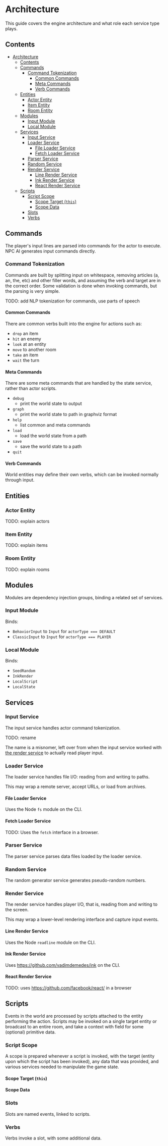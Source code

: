 # Architecture

This guide covers the engine architecture and what role each service type plays.

## Contents

- [Architecture](#architecture)
  - [Contents](#contents)
  - [Commands](#commands)
    - [Command Tokenization](#command-tokenization)
      - [Common Commands](#common-commands)
      - [Meta Commands](#meta-commands)
      - [Verb Commands](#verb-commands)
  - [Entities](#entities)
    - [Actor Entity](#actor-entity)
    - [Item Entity](#item-entity)
    - [Room Entity](#room-entity)
  - [Modules](#modules)
    - [Input Module](#input-module)
    - [Local Module](#local-module)
  - [Services](#services)
    - [Input Service](#input-service)
    - [Loader Service](#loader-service)
      - [File Loader Service](#file-loader-service)
      - [Fetch Loader Service](#fetch-loader-service)
    - [Parser Service](#parser-service)
    - [Random Service](#random-service)
    - [Render Service](#render-service)
      - [Line Render Service](#line-render-service)
      - [Ink Render Service](#ink-render-service)
      - [React Render Service](#react-render-service)
  - [Scripts](#scripts)
    - [Script Scope](#script-scope)
      - [Scope Target (`this`)](#scope-target-this)
      - [Scope Data](#scope-data)
    - [Slots](#slots)
    - [Verbs](#verbs)

## Commands

The player's input lines are parsed into commands for the actor to execute. NPC AI generates input commands directly.

### Command Tokenization

Commands are built by splitting input on whitespace, removing articles (a, an, the, etc) and other filler words, and
assuming the verb and target are in the correct order. Some validation is done when invoking commands, but the parsing
is very simple.

TODO: add NLP tokenization for commands, use parts of speech

#### Common Commands

There are common verbs built into the engine for actions such as:

- `drop` an item
- `hit` an enemy
- `look` at an entity
- `move` to another room
- `take` an item
- `wait` the turn

#### Meta Commands

There are some meta commands that are handled by the state service, rather than actor scripts.

- `debug`
  - print the world state to output
- `graph`
  - print the world state to path in graphviz format
- `help`
  - list common and meta commands
- `load`
  - load the world state from a path
- `save`
  - save the world state to a path
- `quit`

#### Verb Commands

World entities may define their own verbs, which can be invoked normally through input.

## Entities

### Actor Entity

TODO: explain actors

### Item Entity

TODO: explain items

### Room Entity

TODO: explain rooms

## Modules

Modules are dependency injection groups, binding a related set of services.

### Input Module

Binds:

- `BehaviorInput` to `Input` for `actorType === DEFAULT`
- `ClassicInput` to `Input` for `actorType === PLAYER`

### Local Module

Binds:

- `SeedRandom`
- `InkRender`
- `LocalScript`
- `LocalState`

## Services

### Input Service

The input service handles actor command tokenization.

TODO: rename

The name is a misnomer, left over from when the input service worked with [the render service](#render-service) to
actually read player input.

### Loader Service

The loader service handles file I/O: reading from and writing to paths.

This may wrap a remote server, accept URLs, or load from archives.

#### File Loader Service

Uses the Node `fs` module on the CLI.

#### Fetch Loader Service

TODO: Uses the `fetch` interface in a browser.

### Parser Service

The parser service parses data files loaded by the loader service.

### Random Service

The random generator service generates pseudo-random numbers.

### Render Service

The render service handles player I/O, that is, reading from and writing to the screen.

This may wrap a lower-level rendering interface and capture input events.

#### Line Render Service

Uses the Node `readline` module on the CLI.

#### Ink Render Service

Uses https://github.com/vadimdemedes/ink on the CLI.

#### React Render Service

TODO: uses https://github.com/facebook/react/ in a browser

## Scripts

Events in the world are processed by scripts attached to the entity performing the action. Scripts may be
invoked on a single target entity or broadcast to an entire room, and take a context with field for some (optional)
primitive data.

### Script Scope

A scope is prepared whenever a script is invoked, with the target (entity upon which the script has
been invoked), any data that was provided, and various services needed to manipulate the game state.

#### Scope Target (`this`)

#### Scope Data

### Slots

Slots are named events, linked to scripts.

### Verbs

Verbs invoke a slot, with some additional data.
